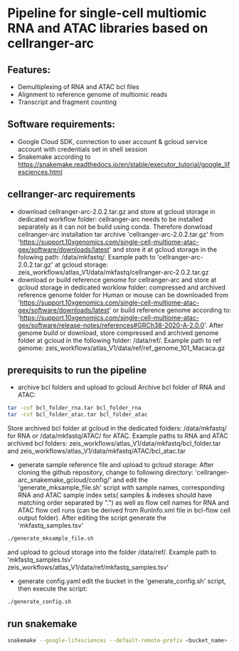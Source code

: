 # Pipeline for single-cell multiomic RNA and ATAC libraries based on cellranger-arc

## Features:
- Demultiplexing of RNA and ATAC bcl files 
- Alignment to reference genome of multiomic reads
- Transcript and fragment counting 

## Software requirements:
- Google Cloud SDK, connection to user account & gcloud service account with credentials set in shell session 
- Snakemake according to https://snakemake.readthedocs.io/en/stable/executor_tutorial/google_lifesciences.html

## cellranger-arc requirements  
- download cellranger-arc-2.0.2.tar.gz and store at gcloud storage in dedicated workflow folder:
cellranger-arc needs to be installed separately as it can not be build using conda. Therefore donwload cellranger-arc installation tar archive 'cellranger-arc-2.0.2.tar.gz' from 'https://support.10xgenomics.com/single-cell-multiome-atac-gex/software/downloads/latest' and store it at gcloud storage in the folowing path: <insertbucket>/data/mkfastq/. Example path to 'cellranger-arc-2.0.2.tar.gz' at gcloud storage: zeis_workflows/atlas_V1/data/mkfastq/cellranger-arc-2.0.2.tar.gz 
- download or build reference genome for cellranger-arc and store at gcloud storage in dedicated worklow folder:
compressed and archived reference genome folder for Human or mouse can be downloaded from 'https://support.10xgenomics.com/single-cell-multiome-atac-gex/software/downloads/latest' or build reference genome according to: 'https://support.10xgenomics.com/single-cell-multiome-atac-gex/software/release-notes/references#GRCh38-2020-A-2.0.0'. After genome build or download, store compressed and archived genome folder at gcloud in the following folder: <insertbucket>/data/ref/. Example path to ref genome: zeis_workflows/atlas_V1/data/ref/ref_genome_101_Macaca.gz

## prerequisits to run the pipeline
- archive bcl folders and upload to gcloud
Archive bcl folder of RNA and ATAC: 
``` bash    
tar -cvf bcl_folder_rna.tar bcl_folder_rna
tar -cvf bcl_folder_atac.tar bcl_folder_atac 
```
Store archived bcl folder at gcloud in the dedicated folders: <insertbucket>/data/mkfastq/ for RNA or <insertbucket>/data/mkfastq/ATAC/ for ATAC. Example paths to RNA and ATAC archived bcl folders: zeis_workflows/atlas_V1/data/mkfastq/bcl_folder.tar and zeis_workflows/atlas_V1/data/mkfastq/ATAC/bcl_atac.tar
- generate sample reference file and upload to gcloud storage:
After cloning the github repository, change to following directory: 'cellranger-arc_snakemake_gcloud/config/' and edit the 'generate_mksample_file.sh' script with sample names, corresponding RNA and ATAC sample index sets( samples & indexes should have matching order separated by ".") as well as flow cell names for RNA and ATAC flow cell runs (can be derived from RunInfo.xml file in bcl-flow cell output folder).
After editing the script generate the 'mkfastq_samples.tsv' 
``` bash 
./generate_mksample_file.sh
``` 
and upload to gcloud storage into the folder <insertbucket>/data/ref/. Example path to 'mkfastq_samples.tsv' zeis_workflows/atlas_V1/data/ref/mkfastq_samples.tsv'
- generate config.yaml
edit the bucket in the 'generate_config.sh' script, then execute the script:
``` bash 
./generate_config.sh
```   

## run snakemake

``` bash
snakemake --google-lifesciences --default-remote-prefix <bucket_name> --use-conda --google-lifesciences-region <region> -j <num_jobs>
```

